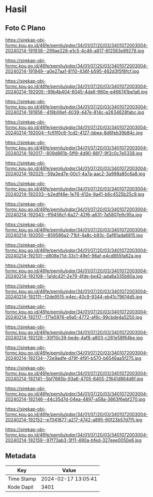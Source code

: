 # Hasil

## Foto C Plano

https://sirekap-obj-formc.kpu.go.id/46fe/pemilu/pdpr/34/01/07/20/03/3401072003004-20240214-191938--299ae228-e1c5-4c46-a817-6f2583e89278.jpg

https://sirekap-obj-formc.kpu.go.id/46fe/pemilu/pdpr/34/01/07/20/03/3401072003004-20240214-191949--a0e27aa1-8110-436f-b595-462d3f5f8fcf.jpg

https://sirekap-obj-formc.kpu.go.id/46fe/pemilu/pdpr/34/01/07/20/03/3401072003004-20240214-192005--99b4b404-6045-4da6-980e-e466741be1a6.jpg

https://sirekap-obj-formc.kpu.go.id/46fe/pemilu/pdpr/34/01/07/20/03/3401072003004-20240214-191956--419b06ef-4039-447e-814c-a2634628fabc.jpg

https://sirekap-obj-formc.kpu.go.id/46fe/pemilu/pdpr/34/01/07/20/03/3401072003004-20240214-192004--fc91f0c6-1cd2-4127-bbea-8d6feb39b84c.jpg

https://sirekap-obj-formc.kpu.go.id/46fe/pemilu/pdpr/34/01/07/20/03/3401072003004-20240214-192017--809d861b-5ff9-4d90-86f7-9f2c0c7e5338.jpg

https://sirekap-obj-formc.kpu.go.id/46fe/pemilu/pdpr/34/01/07/20/03/3401072003004-20240214-192025--59a3ed7e-00c1-4a7a-aac2-3a998a85c6a8.jpg

https://sirekap-obj-formc.kpu.go.id/46fe/pemilu/pdpr/34/01/07/20/03/3401072003004-20240214-192033--b2edf46e-1e76-412e-9a41-b6c4525b25c9.jpg

https://sirekap-obj-formc.kpu.go.id/46fe/pemilu/pdpr/34/01/07/20/03/3401072003004-20240214-192043--ff9456cf-6a27-42f6-a631-7a5807e9c95a.jpg

https://sirekap-obj-formc.kpu.go.id/46fe/pemilu/pdpr/34/01/07/20/03/3401072003004-20240214-192050--859586a2-71b1-4a8c-b93c-5af81ada6815.jpg

https://sirekap-obj-formc.kpu.go.id/46fe/pemilu/pdpr/34/01/07/20/03/3401072003004-20240214-192101--d808e71d-33c1-49e1-98af-e4cd855fa62a.jpg

https://sirekap-obj-formc.kpu.go.id/46fe/pemilu/pdpr/34/01/07/20/03/3401072003004-20240214-192108--1a1dc42f-2e79-4fde-be42-ada8a335b80a.jpg

https://sirekap-obj-formc.kpu.go.id/46fe/pemilu/pdpr/34/01/07/20/03/3401072003004-20240214-192111--f2de9515-e4ec-40c9-9344-eb41c79614d5.jpg

https://sirekap-obj-formc.kpu.go.id/46fe/pemilu/pdpr/34/01/07/20/03/3401072003004-20240214-192117--f71e5976-e9a5-4772-af6c-99cbde4a5250.jpg

https://sirekap-obj-formc.kpu.go.id/46fe/pemilu/pdpr/34/01/07/20/03/3401072003004-20240214-192126--30f10c39-bede-4af6-a803-c261e58f64be.jpg

https://sirekap-obj-formc.kpu.go.id/46fe/pemilu/pdpr/34/01/07/20/03/3401072003004-20240214-192134--72e9adfe-d79f-4f91-b570-b6546aa5f275.jpg

https://sirekap-obj-formc.kpu.go.id/46fe/pemilu/pdpr/34/01/07/20/03/3401072003004-20240214-192141--5bf7665b-93a6-4705-8405-21641d864d6f.jpg

https://sirekap-obj-formc.kpu.go.id/46fe/pemilu/pdpr/34/01/07/20/03/3401072003004-20240214-192146--44c35d7d-04ea-4897-a58a-3663f6ebf270.jpg

https://sirekap-obj-formc.kpu.go.id/46fe/pemilu/pdpr/34/01/07/20/03/3401072003004-20240214-192152--e7041877-a217-4742-a895-90f23b57d7f5.jpg

https://sirekap-obj-formc.kpu.go.id/46fe/pemilu/pdpr/34/01/07/20/03/3401072003004-20240214-192159--97f73ab3-3f11-490a-bfed-327eee0050e6.jpg


## Metadata

| Key        | Value               |
| ---------- | ------------------- |
| Time Stamp | 2024-02-17 13:05:41 |
| Kode Dapil | 3401                |



